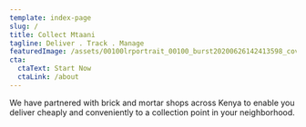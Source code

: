 ```yaml
---
template: index-page
slug: /
title: Collect Mtaani
tagline: Deliver . Track . Manage
featuredImage: /assets/00100lrportrait_00100_burst20200626142413598_cover.jpg
cta:
  ctaText: Start Now
  ctaLink: /about
---
```

We have partnered with brick and mortar shops across Kenya to enable you deliver cheaply and conveniently to a collection point in your neighborhood.